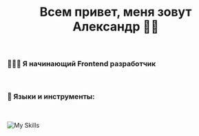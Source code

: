 <h1 align="center">Всем привет, меня зовут Александр 👋🏻</h1>
<br>

### 👨🏻‍💻 Я начинающий Frontend разработчик
<br>

### 🧰 Языки и инструменты:
<br>

![My Skills](https://skillicons.dev/icons?i=js,html,css,sass,gulp,nodejs,git,figma,ps)
